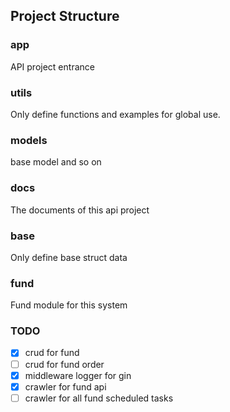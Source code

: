 ## Project Structure

### app

API project entrance

### utils

Only define functions and examples for global use.

### models

base model and so on

### docs

The documents of this api project

### base 

Only define base struct data

### fund

Fund module for this system

### TODO

- [x] crud for fund 
- [ ] crud for fund order
- [x] middleware logger for gin
- [x] crawler for fund api
- [ ] crawler for all fund scheduled tasks